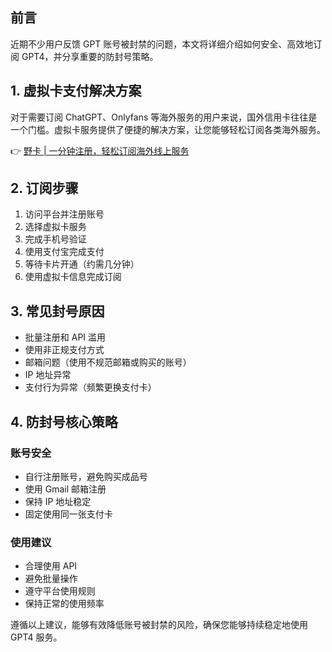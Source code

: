 ## 前言

近期不少用户反馈 GPT 账号被封禁的问题，本文将详细介绍如何安全、高效地订阅 GPT4，并分享重要的防封号策略。

## 1. 虚拟卡支付解决方案

对于需要订阅 ChatGPT、Onlyfans 等海外服务的用户来说，国外信用卡往往是一个门槛。虚拟卡服务提供了便捷的解决方案，让您能够轻松订阅各类海外服务。

👉 [野卡 | 一分钟注册，轻松订阅海外线上服务](https://bit.ly/bewildcard)

## 2. 订阅步骤

1. 访问平台并注册账号
2. 选择虚拟卡服务
3. 完成手机号验证
4. 使用支付宝完成支付
5. 等待卡片开通（约需几分钟）
6. 使用虚拟卡信息完成订阅

## 3. 常见封号原因

- 批量注册和 API 滥用
- 使用非正规支付方式
- 邮箱问题（使用不规范邮箱或购买的账号）
- IP 地址异常
- 支付行为异常（频繁更换支付卡）

## 4. 防封号核心策略

### 账号安全
- 自行注册账号，避免购买成品号
- 使用 Gmail 邮箱注册
- 保持 IP 地址稳定
- 固定使用同一张支付卡

### 使用建议
- 合理使用 API
- 避免批量操作
- 遵守平台使用规则
- 保持正常的使用频率

遵循以上建议，能够有效降低账号被封禁的风险，确保您能够持续稳定地使用 GPT4 服务。